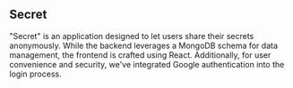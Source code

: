 ## Secret

"Secret" is an application designed to let users share their secrets anonymously. While the backend leverages a MongoDB schema for data management, the frontend is crafted using React. Additionally, for user convenience and security, we've integrated Google authentication into the login process.
